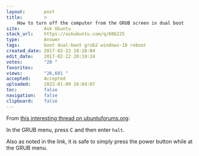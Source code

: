 ```yaml
---
layout:       post
title:        >
    How to turn off the computer from the GRUB screen in dual boot
site:         Ask Ubuntu
stack_url:    https://askubuntu.com/q/886225
type:         Answer
tags:         boot dual-boot grub2 windows-10 reboot
created_date: 2017-02-22 18:18:04
edit_date:    2017-02-22 20:19:24
votes:        "20 "
favorites:    
views:        "26,691 "
accepted:     Accepted
uploaded:     2022-01-09 16:04:07
toc:          false
navigation:   false
clipboard:    false
---
```


From [this interesting thread on ubuntuforums.org][1]:

In the GRUB menu, press <kbd>C</kbd> and then enter `halt`.

Also as noted in the link, it is safe to simply press the power button while at the GRUB menu.


  [1]: https://ubuntuforums.org/showthread.php?t=1341990&page=2
